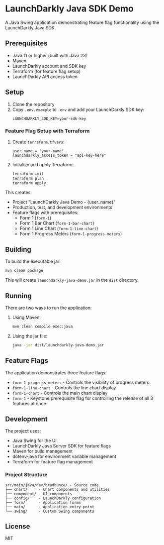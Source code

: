 # LaunchDarkly Java SDK Demo

A Java Swing application demonstrating feature flag functionality using the LaunchDarkly Java SDK.


## Prerequisites

- Java 11 or higher (built with Java 23)
- Maven
- LaunchDarkly account and SDK key
- Terraform (for feature flag setup)
- LaunchDarkly API access token

## Setup

1. Clone the repository
2. Copy `.env.example` to `.env` and add your LaunchDarkly SDK key:
   ```
   LAUNCHDARKLY_SDK_KEY=your-sdk-key
   ```

### Feature Flag Setup with Terraform

1. Create `terraform.tfvars`:
   ```hcl
   user_name = "your-name"
   launchdarkly_access_token = "api-key-here"
   ```

2. Initialize and apply Terraform:
   ```bash
   terraform init
   terraform plan
   terraform apply
   ```

This creates:
- Project "LaunchDarkly Java Demo - {user_name}"
- Production, test, and development environments
- Feature flags with prerequisites:
  - Form 1 (`form-1`)
  - Form 1 Bar Chart (`form-1-bar-chart`)
  - Form 1 Line Chart (`form-1-line-chart`)
  - Form 1 Progress Meters (`form-1-progress-meters`)

## Building

To build the executable jar:
```bash
mvn clean package
```

This will create `launchdarkly-java-demo.jar` in the `dist` directory.


## Running

There are two ways to run the application:

1. Using Maven:
   ```bash
   mvn clean compile exec:java
   ```

2. Using the jar file:
   ```bash
   java -jar dist/launchdarkly-java-demo.jar
   ```

## Feature Flags

The application demonstrates three feature flags:

- `form-1-progress-meters` - Controls the visibility of progress meters
- `form-1-line-chart` - Controls the line chart display
- `form-1-chart` - Controls the main chart display
- `form-1` - Keystone prerequisite flag for controlling the release of all 3 features at once

## Development

The project uses:
- Java Swing for the UI
- LaunchDarkly Java Server SDK for feature flags
- Maven for build management
- dotenv-java for environment variable management
- Terraform for feature flag management

### Project Structure

```
src/main/java/dev/bradbunce/ - Source code
├── chart/     - Chart components and utilities
├── component/ - UI components
├── config/    - LaunchDarkly configuration
├── form/      - Application forms
├── main/      - Application entry point
└── swing/     - Custom Swing components
```

## License

MIT
